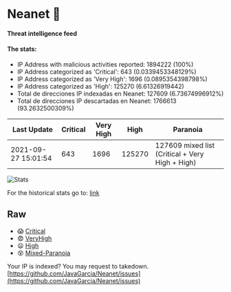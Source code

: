# Neanet :hocho:
#### Threat intelligence feed
#### The stats:

- IP Address with malicious activities reported: 1894222 (100%)
- IP Address categorized as 'Critical':  643 (0.0339453348129%)
- IP Address categorized as 'Very High':  1696 (0.0895354398798%)
- IP Address categorized as 'High':  125270 (6.61326919442)
- Total de direcciones IP indexadas en Neanet:  127609 (6.73674996912%)
- Total de direcciones IP descartadas en Neanet:  1766613 (93.2632500309%)

| Last Update | Critical | Very High | High | Paranoia |
| --- | --- | --- | --- | --- |
| 2021-09-27 15:01:54 | 643 | 1696 | 125270 | 127609 mixed list (Critical + Very High + High)|

![Stats](https://docs.google.com/spreadsheets/d/e/2PACX-1vSnaNMIXVabIpDJjufMlzH7poXnshF3mgd8Is1g9ytUEzVsP5my4Trn8f-xkoLLQ38xpL3HtmUexLo6/pubchart?oid=501124687&format=image)

For the historical stats go to: [link](/stats.csv)
## Raw
- :scream: [Critical](https://raw.githubusercontent.com/JavaGarcia/Neanet/master/blacklists/neanet_critical.txt)
- :fearful: [VeryHigh](https://raw.githubusercontent.com/JavaGarcia/Neanet/master/blacklists/neanet_veryHigh.txtt)
- :frowning: [High](https://raw.githubusercontent.com/JavaGarcia/Neanet/master/blacklists/neanet_high.txt)
- :dizzy_face: [Mixed-Paranoia](https://raw.githubusercontent.com/JavaGarcia/Neanet/master/blacklists/neanet_all.txt)


Your IP is indexed? You may request to takedown. [https://github.com/JavaGarcia/Neanet/issues](https://github.com/JavaGarcia/Neanet/issues)







































































































































































































































































































































































































































































































































































































































































































































































































































































































































































































































































































































































































































































































































































































































































































































































































































































































































































































































































































































































































































































































































































































































































































































































































































































































































































































































































































































































































































































































































































































































































































































































































































































































































































































































































































































































































































































































































































































































































































































































































































































































































































































































































































































































































































































































































































































































































































































































































































































































































































































































































































































































































































































































































































































































































































































































































































































































































































































































































































































































































































































































































































































































































































































































































































































































































































































































































































































































































































































































































































































































































































































































































































































































































































































































































































































































































































































































































































































































































































































































































































































































































































































































































































































































































































































































































































































































































































































































































































































































































































































































































































































































































































































